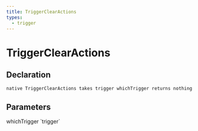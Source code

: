 ```yaml
---
title: TriggerClearActions
types:
  - trigger
---
```


# TriggerClearActions

## Declaration

```
native TriggerClearActions takes trigger whichTrigger returns nothing
```

## Parameters
<dl>
  <dt>whichTrigger `trigger`</dt>
  <dd></dd>
</dl>